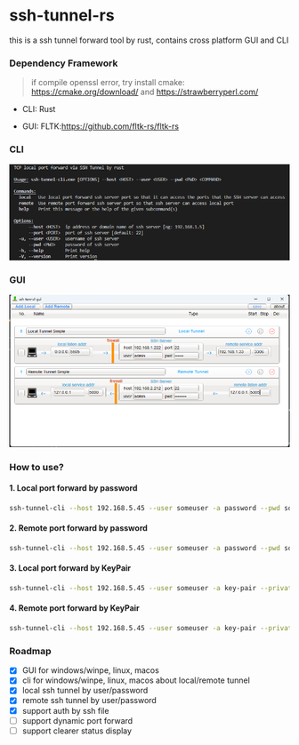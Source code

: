 # ssh-tunnel-rs
this is a ssh tunnel forward tool by rust, contains cross platform GUI and CLI

### Dependency Framework
> if compile openssl error, try install cmake: https://cmake.org/download/ and https://strawberryperl.com/

- CLI: Rust 

- GUI: FLTK:https://github.com/fltk-rs/fltk-rs

### CLI
![ssh-tunnel-cli.png](ssh-tunnel-cli.png)

### GUI 
![ssh-tunnel-gui.jpg](ssh-tunnel-gui.jpg)

### How to use?

#### 1. Local port forward by password
```sh
ssh-tunnel-cli --host 192.168.5.45 --user someuser -a password --pwd somepwd local --local-port 3316 --remote-host 192.168.5.36 --remote-port 3306
```

#### 2. Remote port forward by password
```sh
ssh-tunnel-cli --host 192.168.5.45 --user someuser -a password --pwd somepwd remote --local-port 3316 --local-host 192.168.5.36 --remote-port 3306
```

#### 3. Local port forward by KeyPair
```sh
ssh-tunnel-cli --host 192.168.5.45 --user someuser -a key-pair --private-key /usr/yourname/private_k_file --local-port 3316 --remote-host 192.168.5.36 --remote-port 3306
```

#### 4. Remote port forward by KeyPair
```sh
ssh-tunnel-cli --host 192.168.5.45 --user someuser -a key-pair --private-key /usr/yourname/private_k_file remote --local-port 3316 --local-host 192.168.5.36 --remote-port 3306
```

### Roadmap
- [x] GUI for windows/winpe, linux, macos
- [x] cli for windows/winpe, linux, macos about local/remote tunnel
- [x] local ssh tunnel by user/password
- [x] remote ssh tunnel by user/password
- [x] support auth by ssh file
- [ ] support dynamic port forward
- [ ] support clearer status display

